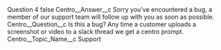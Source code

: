 <?xml version="1.0" encoding="UTF-8"?>
<CustomMetadata xmlns="http://soap.sforce.com/2006/04/metadata" xmlns:xsi="http://www.w3.org/2001/XMLSchema-instance" xmlns:xsd="http://www.w3.org/2001/XMLSchema">
    <label>Question 4</label>
    <protected>false</protected>
    <values>
        <field>Centro__Answer__c</field>
        <value xsi:type="xsd:string">Sorry you&apos;ve encountered a bug, a member of our support team will follow up with you as soon as possible.</value>
    </values>
    <values>
        <field>Centro__Question__c</field>
        <value xsi:type="xsd:string">Is this a bug? Any time a customer uploads a screenshot or video to a slack thread we get a centro prompt.</value>
    </values>
    <values>
        <field>Centro__Topic_Name__c</field>
        <value xsi:type="xsd:string">Support</value>
    </values>
</CustomMetadata>
